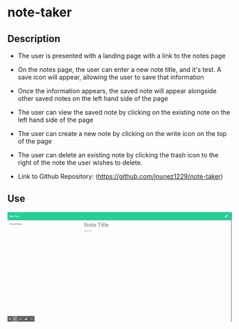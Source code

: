 # note-taker

## Description

 *  The user is presented with a landing page with a link to the notes page

 *  On the notes page, the user can enter a new note title, and it's test. A save icon will appear, allowing the user to save that information

 *  Once the information appears, the saved note will appear alongside other saved notes on the left hand side of the page

 *  The user can view the saved note by clicking on the existing note on the left hand side of the page

 *  The user can create a new note by clicking on the write icon on the top of the page

 *  The user can delete an existing note by clicking the trash icon to the right of the note the user wishes to delete.

 *  Link to Github Repository: (https://github.com/jnunez1229/note-taker)

## Use

![Image1](img/noteGIF.gif)
